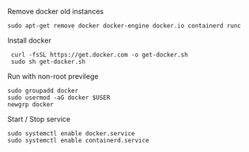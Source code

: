 
Remove docker old instances
```
sudo apt-get remove docker docker-engine docker.io containerd runc
```

Install docker
```
 curl -fsSL https://get.docker.com -o get-docker.sh
 sudo sh get-docker.sh
 ```

Run with non-root previlege
```
sudo groupadd docker
sudo usermod -aG docker $USER
newgrp docker
```

Start / Stop service
```
sudo systemctl enable docker.service
sudo systemctl enable containerd.service
```



